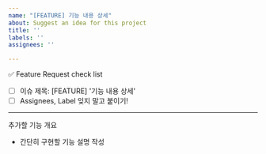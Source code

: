 ```yaml
---
name: "[FEATURE] 기능 내용 상세"
about: Suggest an idea for this project
title: ''
labels: ''
assignees: ''

---
```


✅ Feature Request check list
- [ ] 이슈 제목: [FEATURE] '기능 내용 상세'
- [ ] Assignees, Label 잊지 말고 붙이기!

---

추가할 기능 개요
- 간단히 구현할 기능 설명 작성
